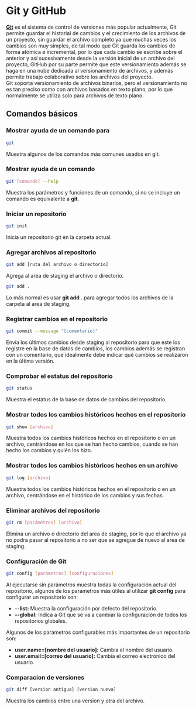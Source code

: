 # Git y GitHub

[**Git**](https://git-scm.com/) es el sistema de control de versiones más popular actualmente, Git permite guardar el historial de cambios y el crecimiento de los archivos de un proyecto, sin guardar el archivo completo ya que muchas veces los cambios son muy simples, de tal modo que Git guarda los cambios de forma atómica e incremental, por lo que cada cambio se escribe sobre el anterior y así sucesivamente desde la versión inicial de un archivo del proyecto, GitHub por su parte permite que este versionamiento además se haga en una nube dedicada al versionamiento de archivos, y además permite trabajo colaborativo sobre los archivos del proyecto.\
Git soporta versionamiento de archivos binarios, pero el versionamiento no es tan preciso como con archivos basados en texto plano, por lo que normalmente se utiliza solo para archivos de texto plano.

## Comandos básicos

### Mostrar ayuda de un comando para

```bash
git
```

Muestra algunos de los comandos más comunes usados en git.

### Mostrar ayuda de un comando

```bash
git [comando] --help
```

Muestra los parámetros y funciones de un comando, si no se incluye un comando es equivalente a **git**.

### Iniciar un repositorio

```bash
git init
```

Inicia un repositorio git en la carpeta actual.

### Agregar archivos al repositorio

```bash
git add [ruta del archivo o directorio]
```

Agrega al area de staging el archivo o directorio.

```bash
git add .
```

Lo más normal es usar **git add .** para agregar todos los archivos de la carpeta al area de staging.

### Registrar cambios en el repositorio

```bash
git commit --message "[comentario]"
```

Envía los últimos cambios desde staging al repositorio para que este los registre en la base de datos de cambios, los cambios además se registran con un comentario, que idealmente debe indicar qué cambios se realizaron en la última versión.

### Comprobar el estatus del repositorio

```bash
git status
```

Muestra el estatus de la base de datos de cambios del repositorio.

### Mostrar todos los cambios históricos hechos en el repositorio

```bash
git show [archivo]
```

Muestra todos los cambios históricos hechos en el repositorio o en un archivo, centrándose en los que se han hecho cambios, cuando se han hecho los cambios y quién los hizo.

### Mostrar todos los cambios históricos hechos en un archivo

```bash
git log [archivo]
```

Muestra todos los cambios históricos hechos en el repositorio o en un archivo, centrándose en el histórico de los cambios y sus fechas.

### Eliminar archivos del repositorio

```bash
git rm [parámetros] [archivo]
```

Elimina un archivo o directorio del area de staging, por lo que el archivo ya no podra pasar al repositorio a no ser que se agregue de nuevo al area de staging.

### Configuración de Git

```bash
git config [parámetros] [configuraciones]
```

Al ejecutarse sin parámetros muestra todas la configuración actual del repositorio, algunos de los parámetros más útiles al utilizar **git config** para configurar un repositorio son:

- **--list:** Muestra la configuración por defecto del repositorio.
- **--global:** Indica a Git que se va a cambiar la configuración de todos los repositorios globales.

Algunos de los parámetros configurables más importantes de un repositorio son:

- **user.name=[nombre del usuario]:** Cambia el nombre del usuario.
- **user.email=[correo del usuario]:** Cambia el correo electrónico del usuario.

### Comparacion de versiones

```bash
git diff [version antigua] [version nueva]
```

Muestra los cambios entre una version y otra del archivo.

